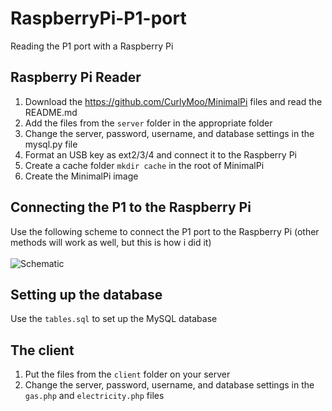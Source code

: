 RaspberryPi-P1-port
===================

Reading the P1 port with a Raspberry Pi

## Raspberry Pi Reader

1. Download the https://github.com/CurlyMoo/MinimalPi files and read the README.md
2. Add the files from the `server` folder in the appropriate folder
3. Change the server, password, username, and database settings in the mysql.py file
4. Format an USB key as ext2/3/4 and connect it to the Raspberry Pi
5. Create a cache folder `mkdir cache` in the root of MinimalPi
6. Create the MinimalPi image

## Connecting the P1 to the Raspberry Pi
Use the following scheme to connect the P1 port to the Raspberry Pi (other methods will work as well, but this is how i did it)<br /><br />
<img src="http://img208.imageshack.us/img208/3122/awlt.jpg" alt="Schematic" title="Schematic" />

## Setting up the database
Use the `tables.sql` to set up the MySQL database

## The client

1. Put the files from the `client` folder on your server
2. Change the server, password, username, and database settings in the `gas.php` and `electricity.php` files
